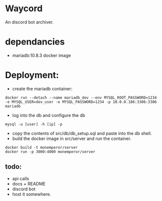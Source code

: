 # Waycord

An discord bot archiver.

# dependancies
- mariadb:10.8.3 docker image

# Deployment:
- create the mariadb container:
```shell
docker run --detach --name mariadb_dev --env MYSQL_ROOT_PASSWORD=1234 -e MYSQL_USER=dev_user -e MYSQL_PASSWORD=1234 -p 10.0.0.186:3306:3306  mariadb
```
- log into the db and configure the db
```shell
mysql -u [user] -h [ip] -p
```
- copy the contents of src/db/db_setup.sql and paste into the db shell.
- build the docker image in src/server and run the container.
```shell
docker build -t monemperor/server
docker run -p 3000:4000 monemperor/server
```

## todo:
- api calls
- docs + README
- discord bot
- host it somewhere.

